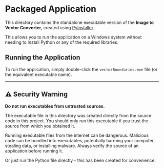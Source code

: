 # Packaged Application

This directory contains the standalone executable version of the **Image to Vector Converter**, created using [PyInstaller](https://pyinstaller.org/).

This allows you to run the application on a Windows system without needing to install Python or any of the required libraries.

## Running the Application

To run the application, simply double-click the `vectorBoundaries.exe` file (or the equivalent executable name).

---

## :warning: Security Warning

**Do not run executables from untrusted sources.**

The executable file in this directory was created directly from the source code in this project. You should only run this executable if you trust the source from which you obtained it.

Running executable files from the internet can be dangerous. Malicious code can be bundled into executables, potentially harming your computer, stealing data, or installing malware. Always verify the source of an application before running it.

Or just run the Python file directly - this has been created for convenience.